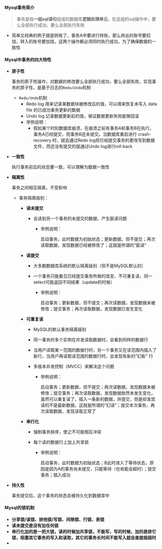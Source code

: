 #### Mysql事务简介

> 事务是指**一组sql语句**组成的数据库**逻辑处理单元**，在这组的sql操作中，要么全部执行成功，要么全部执行失败

- 简单又经典的例子就是转账了，事务A中要进行转账，那么转出的账号要扣钱，转入的账号要加钱，这两个操作都必须同时执行成功，为了确保数据的一致性

#### Mysql中事务的四大特性

- **原子性**

  事务的原子性操作，对数据的修改要么全部执行成功，要么全部失败，实现事务的原子性，是基于日志的`Redo/Undo`机制

    - `Redo/Undo`机制
        - Redo log 用来记录某数据块被修改后的值，可以用来恢复未写入 data file 的已成功事务更新的数据
        - Undo log 记录数据更新前的值，保证数据更新失败能够回滚
        - 举例说明：
            - 假如某个时刻数据库崩溃，在崩溃之前有事务A和事务B在执行，事务A已经提交，而事务B还未提交。当数据库重启进行 crash-recovery 时，就会通过Redo
              log将已经提交事务的更改写到数据文件，而还没有提交的就通过Undo log进行roll back

- **一致性**

  执行事务前后的状态要一致，可以理解为数据一致性

- **隔离性**

  事务之间相互隔离，不受影响

    - 事务隔离级别：

        - **读未提交**

            - 会读到另一个事务的未提交的数据，产生脏读问题

                - 举例说明：

                  启动事务，此时数据为初始状态；更新数据，但不提交；再次读取数据，发现数据已经被修改了；这就是所谓的“脏读”

        - **读提交**

            - 大多数数据库系统的默认隔离级别（但不是MySQL默认的）

            - 一个事务只能看见已经提交事务所做的改变，不可重复读，同一select可能返回不同结果（update的时候）

                - 举例说明：

                  启动事务；更新数据，但不提交；再次读数据，发现数据未被修改；提交事务；再次读取数据，发现数据已发生变化

        - **可重复读**

            - MySQL的默认事务隔离级别

            - 同一事务的多个实例在并发读取数据时，会看到同样的数据行

            - 当用户读取某一范围的数据行时，另一个事务又在该范围内插入了新行，当用户再读取该范围的数据行时，会发现有新的“幻影” 行

            - 多版本并发控制（MVCC）来解决这个问题

                - 举例说明：

                  启动事务；更新数据，但不提交；再次读数据，发现数据未被修改；提交事务；再次读取数据，发现数据依然未发生变化，虽然可以重复读了，插入一条新的数据，并提交，但是却发现读的不是最新数据，这就是所谓的“幻读”；提交本次事务，再次读取数据，发现读取正常了

        - **串行化**

            - 强制事务排序，使之不可能相互冲突

            - 每个读的数据行上加上共享锁

                - 举例说明：

                  启动事务，此时数据为初始状态；B此时进入了等待状态，原因是因为A的事务尚未提交，只能等待（也肯能会超时）；提交事务；插入成功

- **持久性**

  事务提交后，这个事务的状态会被持久化到数据库中

#### Mysql的锁机制

- **分享锁/读锁、排他锁/写锁、间隙锁、行锁、表锁**
- **读未提交是没有加任何锁**
- **串行化加的是一把大锁，读的时候加共享锁，不能写，写的时候，加的是排它锁，阻塞其它事务的写入和读取，其它的事务长时间不能写入就会直接报超时**
- 